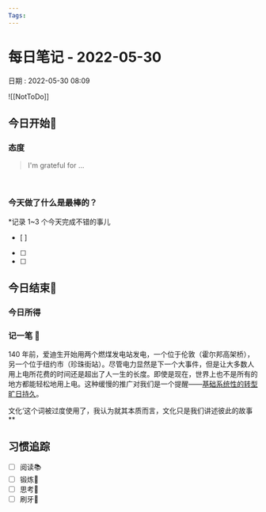 ```yaml
---
Tags: 
---
```

# 每日笔记 - 2022-05-30
日期 : 2022-05-30 08:09

![[NotToDo]]

## 今日开始🌅    
### 态度
> I'm grateful for ...

<br>

### 今天做了什么是最棒的？
*记录 1~3 个今天完成不错的事儿
- [ ]  
- [ ]  
- [ ]  



## 今日结束🎴
### 今日所得



### 记一笔 📝

140 年前，爱迪生开始用两个燃煤发电站发电，一个位于伦敦（霍尔邦高架桥），另一个位于纽约市（珍珠街站）。尽管电力显然是下一个大事件，但是让大多数人用上电所花费的时间还是超出了人一生的长度。即使是现在，世界上也不是所有的地方都能轻松地用上电。这种缓慢的推广对我们是一个提醒——[基础系统性的转型旷日持久](https://spectrum.ieee.org/fundamental-energy-transitions-can-take-a-century)。


文化‘这个词被过度使用了，我认为就其本质而言，文化只是我们讲述彼此的故事**
<br>
## 习惯追踪
- [ ] 阅读📚 
- [ ] 锻炼🥊
- [ ] 思考🧠
- [ ] 刷牙🦷